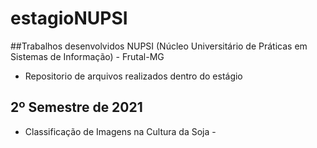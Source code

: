 # estagioNUPSI
##Trabalhos desenvolvidos NUPSI (Núcleo Universitário de Práticas em Sistemas de Informação) - Frutal-MG
  * Repositorio de arquivos realizados dentro do estágio

## 2º Semestre de 2021
  * Classificação de Imagens na Cultura da Soja - 
  
  

